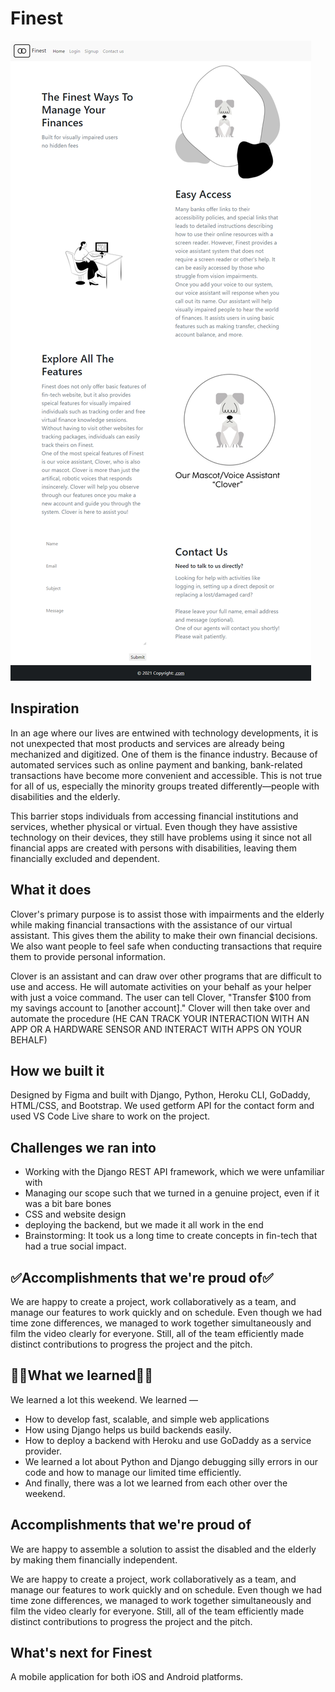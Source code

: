 # Finest

![](etc/homepage.png)

## Inspiration
In an age where our lives are entwined with technology developments, it is not unexpected that most products and services are already being mechanized and digitized. One of them is the finance industry. Because of automated services such as online payment and banking, bank-related transactions have become more convenient and accessible. This is not true for all of us, especially the minority groups treated differently—people with disabilities and the elderly. 

 This barrier stops individuals from accessing financial institutions and services, whether physical or virtual. Even though they have assistive technology on their devices, they still have problems using it since not all financial apps are created with persons with disabilities, leaving them financially excluded and dependent.

## What it does
Clover's primary purpose is to assist those with impairments and the elderly while making financial transactions with the assistance of our virtual assistant. This gives them the ability to make their own financial decisions. We also want people to feel safe when conducting transactions that require them to provide personal information.

Clover is an assistant and can draw over other programs that are difficult to use and access. He will automate activities on your behalf as your helper with just a voice command. The user can tell Clover, "Transfer $100 from my savings account to [another account]." Clover will then take over and automate the procedure (HE CAN TRACK YOUR INTERACTION WITH AN APP OR A HARDWARE SENSOR AND INTERACT WITH APPS ON YOUR BEHALF)

## How we built it

Designed by Figma and built with Django, Python, Heroku CLI, GoDaddy, HTML/CSS, and Bootstrap. We used getform API for the contact form and used VS Code Live share to work on the project.


## Challenges we ran into

- Working with the Django REST API framework, which we were unfamiliar with 
- Managing our scope such that we turned in a genuine project, even if it was a bit bare bones
- CSS and website design
- deploying the backend, but we made it all work in the end
- Brainstorming: It took us a long time to create concepts in fin-tech that had a true social impact.
## ✅Accomplishments that we're proud of✅
We are happy to create a project, work collaboratively as a team, and manage our features to work quickly and on schedule.
Even though we had time zone differences, we managed to work together simultaneously and film the video clearly for everyone. Still, all of the team efficiently made distinct contributions to progress the project and the pitch.

## 🙋‍♂️What we learned🙋‍♂️
We learned a lot this weekend. We learned —

- How to develop fast, scalable, and simple web applications
- How using Django helps us build backends easily.
- How to deploy a backend with Heroku and use GoDaddy as a service provider.
- We learned a lot about Python and Django debugging silly errors in our code and how to manage our limited time efficiently.
- And finally, there was a lot we learned from each other over the weekend.

## Accomplishments that we're proud of
We are happy to assemble a solution to assist the disabled and the elderly by making them financially independent. 

We are happy to create a project, work collaboratively as a team, and manage our features to work quickly and on schedule. Even though we had time zone differences, we managed to work together simultaneously and film the video clearly for everyone. Still, all of the team efficiently made distinct contributions to progress the project and the pitch.

## What's next for Finest
A mobile application for both iOS and Android platforms.
